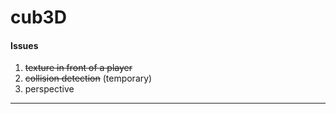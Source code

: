 # cub3D

#### Issues

1. ~~texture in front of a player~~
2. ~~collision detection~~ (temporary)
3. perspective

------


